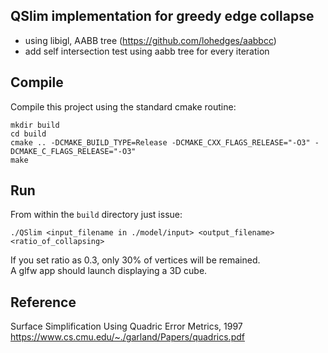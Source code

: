 ## QSlim implementation for greedy edge collapse
- using libigl, AABB tree (https://github.com/lohedges/aabbcc)
- add self intersection test using aabb tree for every iteration

## Compile

Compile this project using the standard cmake routine:

    mkdir build
    cd build
    cmake .. -DCMAKE_BUILD_TYPE=Release -DCMAKE_CXX_FLAGS_RELEASE="-O3" -DCMAKE_C_FLAGS_RELEASE="-O3"
    make

## Run

From within the `build` directory just issue:

    ./QSlim <input_filename in ./model/input> <output_filename> <ratio_of_collapsing>

If you set ratio as 0.3, only 30% of vertices will be remained.<br/>
A glfw app should launch displaying a 3D cube.

## Reference
Surface Simplification Using Quadric Error Metrics, 1997 </br>
https://www.cs.cmu.edu/~./garland/Papers/quadrics.pdf